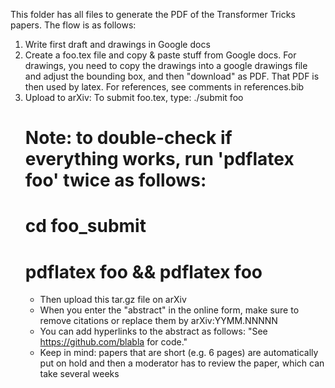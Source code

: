 This folder has all files to generate the PDF of the Transformer Tricks papers. The flow is as follows:
1) Write first draft and drawings in Google docs
2) Create a foo.tex file and copy & paste stuff from Google docs. For drawings,
   you need to copy the drawings into a google drawings file and adjust
   the bounding box, and then "download" as PDF. That PDF is then used by latex.
   For references, see comments in references.bib
3) Upload to arXiv:
   To submit foo.tex, type:
   ./submit foo
   # Note: to double-check if everything works, run 'pdflatex foo' twice as follows:
   #  cd foo_submit
   #  pdflatex foo && pdflatex foo
   - Then upload this tar.gz file on arXiv
   - When you enter the "abstract" in the online form, make sure to remove
     citations or replace them by arXiv:YYMM.NNNNN
   - You can add hyperlinks to the abstract as follows:
       "See https://github.com/blabla for code."
   - Keep in mind: papers that are short (e.g. 6 pages) are automatically put on hold and then
     a moderator has to review the paper, which can take several weeks